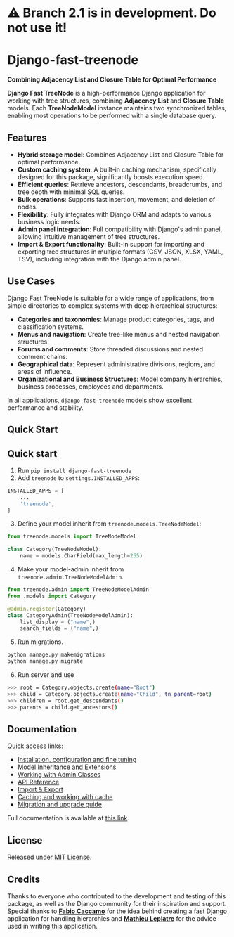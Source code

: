 
# ⚠️ Branch 2.1 is in development. Do not use it!


# Django-fast-treenode 
**Combining Adjacency List and Closure Table for Optimal Performance**


**Django Fast TreeNode** is a high-performance Django application for working with tree structures, combining **Adjacency List** and **Closure Table** models. Each **TreeNodeModel** instance maintains two synchronized tables, enabling most operations to be performed with a single database query.

## Features
- **Hybrid storage model**: Combines Adjacency List and Closure Table for optimal performance.
- **Custom caching system**: A built-in caching mechanism, specifically designed for this package, significantly boosts execution speed.
- **Efficient queries**: Retrieve ancestors, descendants, breadcrumbs, and tree depth with minimal SQL queries.
- **Bulk operations**: Supports fast insertion, movement, and deletion of nodes.
- **Flexibility**: Fully integrates with Django ORM and adapts to various business logic needs.
- **Admin panel integration**: Full compatibility with Django's admin panel, allowing intuitive management of tree structures.
- **Import & Export functionality**: Built-in support for importing and exporting tree structures in multiple formats (CSV, JSON, XLSX, YAML, TSV), including integration with the Django admin panel.

## Use Cases
Django Fast TreeNode is suitable for a wide range of applications, from simple directories to complex systems with deep hierarchical structures:
- **Categories and taxonomies**: Manage product categories, tags, and classification systems.
- **Menus and navigation**: Create tree-like menus and nested navigation structures.
- **Forums and comments**: Store threaded discussions and nested comment chains.
- **Geographical data**: Represent administrative divisions, regions, and areas of influence.
- **Organizational and Business Structures**: Model company hierarchies, business processes, employees and departments.

In all applications, `django-fast-treenode` models show excellent performance and stability.

## Quick Start

## Quick start
1. Run `pip install django-fast-treenode`
2. Add `treenode` to `settings.INSTALLED_APPS`:

```python
INSTALLED_APPS = [
    ...
    'treenode',
]
```

3. Define your model inherit from `treenode.models.TreeNodeModel`:

```python
from treenode.models import TreeNodeModel

class Category(TreeNodeModel):
    name = models.CharField(max_length=255)
```

4. Make your model-admin inherit from `treenode.admin.TreeNodeModelAdmin`.

```python
from treenode.admin import TreeNodeModelAdmin
from .models import Category

@admin.register(Category)
class CategoryAdmin(TreeNodeModelAdmin):
    list_display = ("name",)
    search_fields = ("name",)
```
5. Run migrations.

```bash 
python manage.py makemigrations
python manage.py migrate
```

6. Run server and use

```bash
>>> root = Category.objects.create(name="Root")
>>> child = Category.objects.create(name="Child", tn_parent=root)
>>> children = root.get_descendants()
>>> parents = child.get_ancestors()

```

## Documentation
Quick access links:
* [Installation, configuration and fine tuning](#)
* [Model Inheritance and Extensions](#)
* [Working with Admin Classes](#)
* [API Reference](#)
* [Import & Export](#)
* [Caching and working with cache](#)
* [Migration and upgrade guide](#)

Full documentation is available at [this link](#).

## License
Released under [MIT License](https://github.com/TimurKady/django-fast-treenode/blob/main/LICENSE).

## Credits
Thanks to everyone who contributed to the development and testing of this package, as well as the Django community for their inspiration and support. Special thanks to **[Fabio Caccamo](https://github.com/fabiocaccamo)** for the idea behind creating a fast Django application for handling hierarchies and **[Mathieu Leplatre](https://github.com/leplatrem)** for the advice used in writing this application.


